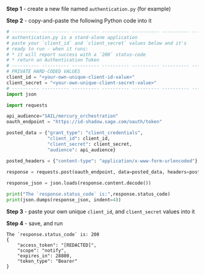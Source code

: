 **Step 1** - create a new file named `authentication.py` (for example)

**Step 2** - copy-and-paste the following Python code into it

```python:authentication.py
# ---------- ---------- ---------- ---------- ---------- ---------- ---------- ----------
# authentication.py is a stand-alone application
# paste your `client_id` and `client_secret` values below and it's
# ready to run - when it runs:
# * it will report success with a `200` status-code
# * return an Authentication Token
# ---------- ---------- ---------- ---------- ---------- ---------- ---------- ----------
# PRIVATE HARD-CODED VALUES
client_id = "<your-own-unique-client-id-value>"
client_secret = "<your-own-unique-client-secret-value>"
# ---------- ---------- ---------- ---------- ---------- ---------- ---------- ----------
import json

import requests

api_audience="SAIL/mercury_orchestration"
oauth_endpoint = "https://id-shadow.sage.com/oauth/token"

posted_data = {"grant_type": "client_credentials",
               "client_id": client_id,
               "client_secret": client_secret,
               "audience": api_audience}

posted_headers = {"content-type": "application/x-www-form-urlencoded"}
    
response = requests.post(oauth_endpoint, data=posted_data, headers=posted_headers)

response_json = json.loads(response.content.decode())

print("The `response.status_code` is:",response.status_code)
print(json.dumps(response_json, indent=4))
```

**Step 3** - paste your own unique `client_id`, and `client_secret` values into it

**Step 4** - save, and run

```json:response
The `response.status_code` is: 200
{
    "access_token": "[REDACTED]",
    "scope": "notify",
    "expires_in": 28800,
    "token_type": "Bearer"
}
```
